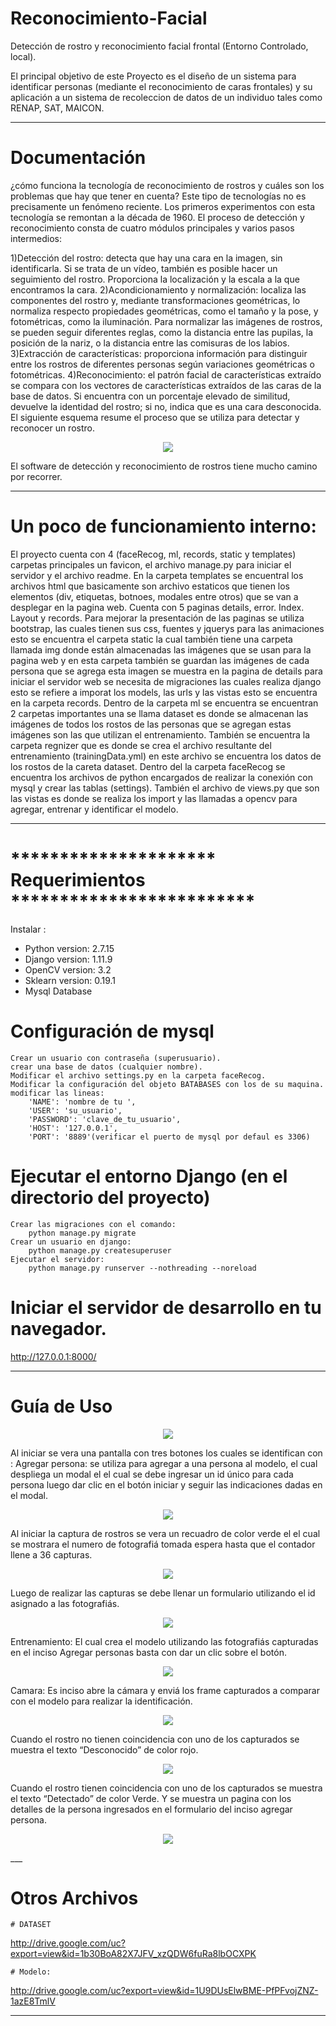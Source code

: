 # Reconocimiento-Facial
Detección de rostro y reconocimiento facial frontal (Entorno Controlado, local).

El principal objetivo de este Proyecto es el diseño de un sistema para identificar
personas (mediante el reconocimiento de caras frontales) y su aplicación a un
sistema de recoleccion de datos de un individuo tales como RENAP, SAT, MAICON. 

___
# Documentación 
¿cómo funciona la tecnología de reconocimiento de rostros y cuáles son los problemas que hay que tener en cuenta?
Este tipo de tecnologías no es precisamente un fenómeno reciente. Los primeros experimentos con esta tecnología se remontan a la década de 1960.
El proceso de detección y reconocimiento consta de cuatro módulos principales y varios pasos intermedios:

1)Detección del rostro: detecta que hay una cara en la imagen, sin identificarla. Si se trata de un vídeo, también es posible hacer un seguimiento del rostro. Proporciona la localización y la escala a la que encontramos la cara.
2)Acondicionamiento y normalización: localiza las componentes del rostro y, mediante transformaciones geométricas, lo normaliza respecto propiedades geométricas, como el tamaño y la pose, y fotométricas, como la iluminación. Para normalizar las imágenes de rostros, se pueden seguir diferentes reglas, como la distancia entre las pupilas, la posición de la nariz, o la distancia entre las comisuras de los labios.
3)Extracción de características: proporciona información para distinguir entre los rostros de diferentes personas según variaciones geométricas o fotométricas.
4)Reconocimiento: el patrón facial de características extraído se compara con los vectores de características extraídos de las caras de la base de datos. Si encuentra con un porcentaje elevado de similitud, devuelve la identidad del rostro; si no, indica que es una cara desconocida.
El siguiente esquema resume el proceso  que se utiliza para detectar y reconocer un rostro.

<p align="center">
	<img src="http://drive.google.com/uc?export=view&id=1PlziuDb9X1hQrhdl0m7mZ6_lFJ9jDx0o">
</p>

El software de detección y reconocimiento de rostros tiene mucho camino por recorrer.
___

# Un poco de funcionamiento interno:
El proyecto cuenta con 4 (faceRecog, ml, records, static y templates) carpetas principales un favicon, el archivo manage.py para iniciar el servidor y el archivo readme.
En la carpeta templates se encuentral los archivos html que basicamente son archivo estaticos que tienen los elementos (div, etiquetas, botnoes, modales entre otros) que se van a desplegar en la pagina web. Cuenta con 5 paginas details, error. Index. Layout y records. 
Para mejorar la presentación de las paginas se utiliza bootstrap, las cuales tienen sus css, fuentes y jquerys para las animaciones esto se encuentra el carpeta static la cual también tiene una carpeta llamada img donde están almacenadas las imágenes que se usan para la pagina web y en esta carpeta también se guardan las imágenes de cada persona que se agrega esta imagen se muestra en la pagina de details
para iniciar el servidor web se necesita de migraciones las cuales realiza django esto se refiere a imporat los models, las urls  y las vistas esto se encuentra en la carpeta records. 
Dentro de la carpeta ml se encuentra se encuentran 2 carpetas importantes una se llama dataset es donde se almacenan las imágenes de todos los rostos de las personas que se agregan estas imágenes son las que utilizan el entrenamiento. También se encuentra la carpeta regnizer que es donde se crea el archivo resultante del entrenamiento (trainingData.yml) en este archivo se encuentra los datos de los rostos de la careta dataset.
Dentro del la carpeta faceRecog se encuentra los archivos de python encargados de realizar la conexión con mysql y crear las tablas (settings). También el archivo de views.py que son las vistas es donde se realiza los import y las llamadas a opencv para agregar, entrenar y identificar el modelo.

___

# ********************* Requerimientos *************************
Instalar :
- Python version: 2.7.15
- Django version: 1.11.9
- OpenCV version: 3.2
- Sklearn version: 0.19.1
- Mysql Database

# Configuración de mysql
	Crear un usuario con contraseña (superusuario).
	crear una base de datos (cualquier nombre).
	Modificar el archivo settings.py en la carpeta faceRecog.
	Modificar la configuración del objeto BATABASES con los de su maquina.
	modificar las lineas:
		'NAME': 'nombre de tu ',
		'USER': 'su_usuario',
		'PASSWORD': 'clave_de_tu_usuario',
		'HOST': '127.0.0.1',
		'PORT': '8889'(verificar el puerto de mysql por defaul es 3306)

# Ejecutar el entorno Django (en el directorio del proyecto)
	Crear las migraciones con el comando:
		python manage.py migrate
	Crear un usuario en django:
		python manage.py createsuperuser
	Ejecutar el servidor:
		python manage.py runserver --nothreading --noreload
	

# Iniciar el servidor de desarrollo en tu navegador.
   http://127.0.0.1:8000/


___

# Guía de Uso

<p align="center">
	<img src="http://drive.google.com/uc?export=view&id=1Zg_VZLEf5PRFL3aHRE90uGY_83yTNaKB">
</p>

Al iniciar se vera una pantalla con tres botones los cuales se identifican con :
Agregar persona: se utiliza para agregar a una persona al modelo, el cual despliega un modal el el cual
se debe ingresar un id único para cada persona luego dar clic en el botón iniciar y seguir las
indicaciones dadas en el modal.


<p align="center">
	<img src="http://drive.google.com/uc?export=view&id=1zcTSiRKQ-ivfvrsI__-gc6_YR7tFbxOF">
</p>


Al iniciar la captura de rostros se vera un recuadro de color verde el el cual se mostrara el numero de
fotografiá tomada espera hasta que el contador llene a 36 capturas.

<p align="center">
	<img src="http://drive.google.com/uc?export=view&id=18IHw66zIvZ3hC_gzXYX3kQndvf9u81-m">
</p>


Luego de realizar las capturas se debe llenar un formulario utilizando el id asignado a las fotografiás.


<p align="center">
	<img src="http://drive.google.com/uc?export=view&id=1YT1-nX4SZ8DrJauBIDVR_KV0AAwBFJlE">
</p>

Entrenamiento: El cual crea el modelo utilizando las fotografiás capturadas en el inciso Agregar
personas basta con dar un clic sobre el botón.

<p align="center">
	<img src="http://drive.google.com/uc?export=view&id=1JgjxXG6IoByzTeDE3Ab1dtPVMCcXhIQy">
</p>

Camara: Es inciso abre la cámara y enviá los frame capturados a comparar con el modelo para realizar
la identificación.

<p align="center">
	<img src="http://drive.google.com/uc?export=view&id=1oIfyeL3V4d5gHNG6EDieYuHnInGH1xks">
</p>

Cuando el rostro no tienen coincidencia con uno de los capturados se muestra el texto “Desconocido”
de color rojo.

<p align="center">
	<img src="http://drive.google.com/uc?export=view&id=1Ob_FG5eQkSLpsLqWuD0mG2K20hZgu6N7">
</p>

Cuando el rostro tienen coincidencia con uno de los capturados se muestra el texto “Detectado” de
color Verde. Y se muestra un pagina con los detalles de la persona ingresados en el formulario del
inciso agregar persona.

<p align="center">
	<img src="http://drive.google.com/uc?export=view&id=1uroNNAEERMq_qEsID4fvus6BMNvPUXfT">
</p>
___


# Otros Archivos

	# DATASET
  http://drive.google.com/uc?export=view&id=1b30BoA82X7JFV_xzQDW6fuRa8lbOCXPK	

	# Modelo:
  http://drive.google.com/uc?export=view&id=1U9DUsElwBME-PfPFvojZNZ-1azE8TmlV

___





